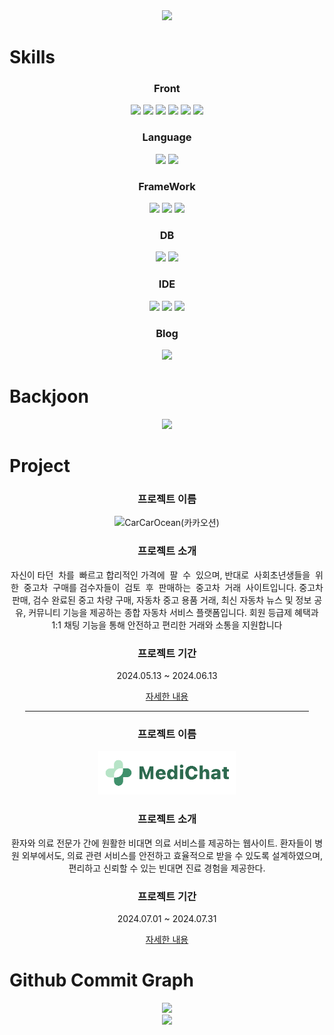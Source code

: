 <div align="center">
<img src="https://capsule-render.vercel.app/api?type=waving&color=0:7F899C,100:AFB5C1&height=150&section=header&text=SeungYeon%20Kim&fontSize=70&fontColor=FFFFFF" />
</div>

<div>
  <h1>Skills</h1>
  <div align="center">
    <div>
    <h3>Front</h3>
      <img src="https://img.shields.io/badge/HTML5-E34F26?style=for-the-badge&logo=HTML5&logoColor=white">
      <img src="https://img.shields.io/badge/CSS3-1572B6?style=for-the-badge&logo=css3&logoColor=white">
      <img src="https://img.shields.io/badge/JavaScript-F7DF1E?style=for-the-badge&logo=javascript&logoColor=white">
      <img src="https://img.shields.io/badge/Jquery-0769AD?style=for-the-badge&logo=jquery&logoColor=white">
      <img src="https://img.shields.io/badge/Thymeleaf-005F0F?style=for-the-badge&logo=thymeleaf&logoColor=white">
      <img src="https://img.shields.io/badge/Bootstrap-7952B3?style=for-the-badge&logo=bootstrap&logoColor=white">
    </div>
    <div align="center">
      <h3>Language</h3>
        <img src="https://img.shields.io/badge/Java-007396?style=for-the-badge&logo=OpenJDK&logoColor=white">
        <img src="https://img.shields.io/badge/Python-3776AB?style=for-the-badge&logo=Python&logoColor=white">
    </div>
    <div align="center">
      <h3>FrameWork</h3>
        <img src="https://img.shields.io/badge/Spring-6DB33F?style=for-the-badge&logo=Spring&logoColor=white">
        <img src="https://img.shields.io/badge/Spring Boot-6DB33F?style=for-the-badge&logo=springboot&logoColor=white">
        <img src="https://img.shields.io/badge/Hibernate-59666C?style=for-the-badge&logo=hibernate&logoColor=white">
    </div>
    <div>
      <h3>DB</h3>
        <img src="https://img.shields.io/badge/MySQL-4479A1?style=for-the-badge&logo=MySQL&logoColor=white">
        <img src="https://img.shields.io/badge/Oracle-F80000?style=for-the-badge&logo=ORACLE&logoColor=white">
    </div>
    <div>
      <h3>IDE</h3>
        <img src="https://img.shields.io/badge/Intellij Idea-000000?style=for-the-badge&logo=intellijidea&logoColor=white">
        <img src="https://img.shields.io/badge/Eclipse-2C2255?style=for-the-badge&logo=Eclipse%20IDE&logoColor=white">
        <img src="https://img.shields.io/badge/VSCode-007ACC?style=for-the-badge&logo=VisualStudioCode&logoColor=white">
    </div>
    <div>
      <h3>Blog</h3>
      <!--[![Tistory's Card](https://github-readme-tistory-card.vercel.app/api?name=tmddus3002)](https://github.com/loosie/github-readme-tistory-card)-->
      <a href="https://tmddus3002.tistory.com/"><img src="https://img.shields.io/badge/Tistory-000000?style=for-the-badge&logo=Tistory&logoColor=white"></a>
    </div>
  </div>
</div>

<div>
  <h1>Backjoon</h1>
  <div align="center">
    <!--[![Solved.ac Profile](http://mazassumnida.wtf/api/v2/generate_badge?boj=tmddus3037)](https://solved.ac/tmddus3037)-->
    <a href="https://solved.ac/tmddus3037"><img src="http://mazassumnida.wtf/api/v2/generate_badge?boj=tmddus3037"></a>
  </div>
</div>

<div>
  <h1>Project</h1>
  <div align="center">
    <div>
      <h3>프로젝트 이름</h3>
      <div>
        <img src="https://github.com/Kimseungyeon98/carcarocean/assets/121033246/633fd00d-148a-4142-a897-b7c0bc45d57b" width="100px" height="100px" alt="CarCarOcean(카카오션)">
      </div>
      <h3>프로젝트 소개</h3>
      <p>
        자신이 타던  차를  빠르고 합리적인 가격에  팔  수  있으며, 반대로  사회초년생들을  위한  중고차  구매를 검수자들이  검토  후  판매하는  중고차  거래  사이트입니다.
        중고차 판매, 검수 완료된 중고 차량 구매, 자동차 중고 용품 거래, 최신 자동차 뉴스 및 정보 공유, 커뮤니티 기능을 제공하는 종합 자동차 서비스 플랫폼입니다.
        회원 등급제 혜택과 1:1 채팅 기능을 통해 안전하고 편리한 거래와 소통을 지원합니다
      </p>
      <h3>프로젝트 기간</h3>
      <p>2024.05.13 ~ 2024.06.13</p>
      <a href="https://github.com/Kimseungyeon98/carcarocean">자세한 내용</a>
    </div>
    <hr width="90%">
    <div>
      <h3>프로젝트 이름</h3>
      <div>
        <img src="https://github.com/Kimseungyeon98/MediChat/blob/main/MediChat/src/main/resources/static/images/logo.png?raw=true" width="220px" height="70px" alt="MediChat(메디챗)">
      </div>
      <h3>프로젝트 소개</h3>
      <p>
        환자와 의료 전문가 간에 원활한 비대면 의료 서비스를 제공하는 웹사이트.
        환자들이 병원 외부에서도, 의료 관련 서비스를 안전하고 효율적으로 받을 수 있도록 설계하였으며, 편리하고 신뢰할 수 있는 빈대면 진료 경험을 제공한다.
      </p>
      <h3>프로젝트 기간</h3>
      <p>2024.07.01 ~ 2024.07.31</p>
      <a href="https://github.com/Kimseungyeon98/medichat">자세한 내용</a>
    </div>
  </div>
</div>

<div>
  <h1>Github Commit Graph</h1>
  <div align="center">
    <img src="https://ghchart.rshah.org/gray/Kimseungyeon98" />
  </div>
</div>

<div align="center">
  <img src="https://capsule-render.vercel.app/api?type=waving&color=0:7F899C,100:AFB5C1&height=150&section=footer" />
</div>
